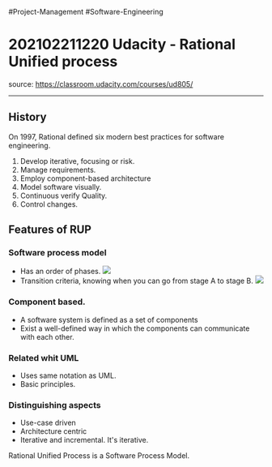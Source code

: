 #Project-Management #Software-Engineering
# 202102211220 Udacity - Rational Unified process
source: https://classroom.udacity.com/courses/ud805/

---
## History
On 1997, Rational defined six modern best practices for software engineering.
1. Develop iterative, focusing or risk.
2. Manage requirements.
3. Employ component-based architecture
4. Model software visually. 
5. Continuous	 verify Quality.
6. Control changes.

## Features of RUP

### Software process model
- Has an order of phases.
	![](https://i.imgur.com/JQfPaU9.png)
- Transition criteria, knowing when you can go from stage A to stage B.
	![](https://i.imgur.com/2JEpbgV.png)

### Component based.
- A software system is defined as a set of components
- Exist a well-defined way in which the components can communicate with each other.

### Related whit UML
-	Uses same notation as UML.
-	Basic principles.

### Distinguishing aspects
- Use-case driven
- Architecture centric
- Iterative and incremental.
It's iterative.


Rational Unified Process is a Software Process Model.
